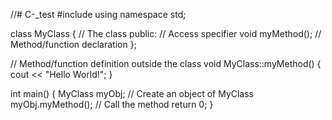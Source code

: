 //# C-_test
#include <iostream>
using namespace std;

class MyClass {         // The class
  public:               // Access specifier
    void myMethod();    // Method/function declaration
};

// Method/function definition outside the class
void MyClass::myMethod() {
  cout << "Hello World!";
}

int main() {
  MyClass myObj;     // Create an object of MyClass
  myObj.myMethod();  // Call the method
  return 0;
}
